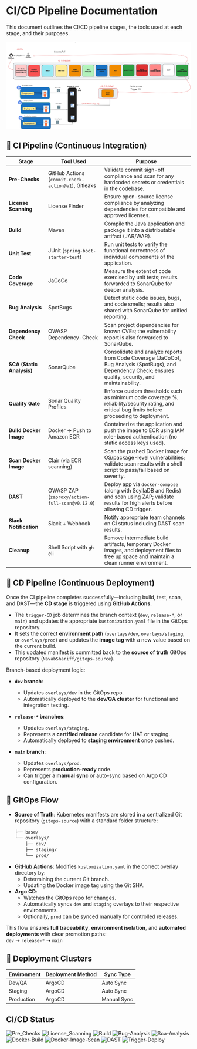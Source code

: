 # CI/CD Pipeline Documentation

This document outlines the CI/CD pipeline stages, the tools used at each stage, and their purposes.


![](./images/CI-CD.png)


## 📁 CI Pipeline (Continuous Integration)

| Stage             | Tool Used                                                 | Purpose                                                                                                                                           |
|------------------|-----------------------------------------------------------|---------------------------------------------------------------------------------------------------------------------------------------------------|
| **Pre-Checks**    | GitHub Actions (`commit-check-action@v1`), Gitleaks       | Validate commit sign-off compliance and scan for any hardcoded secrets or credentials in the codebase.                                            |
| **License Scanning** | License Finder                                         | Ensure open-source license compliance by analyzing dependencies for compatible and approved licenses.                                             |
| **Build**         | Maven                                                     | Compile the Java application and package it into a distributable artifact (JAR/WAR).                                                              |
| **Unit Test**     | JUnit (`spring-boot-starter-test`)                        | Run unit tests to verify the functional correctness of individual components of the application.                                                  |
| **Code Coverage** | JaCoCo                                                    | Measure the extent of code exercised by unit tests; results forwarded to SonarQube for deeper analysis.                                          |
| **Bug Analysis**  | SpotBugs                                                  | Detect static code issues, bugs, and code smells; results also shared with SonarQube for unified reporting.                                      |
| **Dependency Check** | OWASP Dependency-Check                                | Scan project dependencies for known CVEs; the vulnerability report is also forwarded to SonarQube.                                               |
| **SCA (Static Analysis)** | SonarQube                                       | Consolidate and analyze reports from Code Coverage (JaCoCo), Bug Analysis (SpotBugs), and Dependency Check; ensures quality, security, and maintainability. |
| **Quality Gate**  | Sonar Quality Profiles                                    | Enforce custom thresholds such as minimum code coverage %, reliability/security rating, and critical bug limits before proceeding to deployment. |
| **Build Docker Image** | Docker → Push to Amazon ECR                         | Containerize the application and push the image to ECR using IAM role-based authentication (no static access keys used).                          |
| **Scan Docker Image** | Clair (via ECR scanning)                             | Scan the pushed Docker image for OS/package-level vulnerabilities; validate scan results with a shell script to pass/fail based on severity.     |
| **DAST**          | OWASP ZAP (`zaproxy/action-full-scan@v0.12.0`)            | Deploy app via `docker-compose` (along with ScyllaDB and Redis) and scan using ZAP; validate results for high alerts before allowing CD trigger. |
| **Slack Notification** | Slack + Webhook                                    | Notify appropriate team channels on CI status including DAST scan results.                                                                       |
| **Cleanup**       | Shell Script with `gh` cli                            | Remove intermediate build artifacts, temporary Docker images, and deployment files to free up space and maintain a clean runner environment.      |

## 🚀 CD Pipeline (Continuous Deployment)

Once the CI pipeline completes successfully—including build, test, scan, and DAST—the **CD stage** is triggered using **GitHub Actions**.

- The `trigger-CD` job determines the branch context (`dev`, `release-*`, or `main`) and updates the appropriate `kustomization.yaml` file in the GitOps repository.
- It sets the correct **environment path** (`overlays/dev`, `overlays/staging`, or `overlays/prod`) and updates the **image tag** with a new value based on the current build.
- This updated manifest is committed back to the **source of truth** GitOps repository (`NavabShariff/gitops-source`).

Branch-based deployment logic:

- **`dev` branch**:
  - Updates `overlays/dev` in the GitOps repo.
  - Automatically deployed to the **dev/QA cluster** for functional and integration testing.
  
- **`release-*` branches**:
  - Updates `overlays/staging`.
  - Represents a **certified release** candidate for UAT or staging.
  - Automatically deployed to **staging environment** once pushed.

- **`main` branch**:
  - Updates `overlays/prod`.
  - Represents **production-ready** code.
  - Can trigger a **manual sync** or auto-sync based on Argo CD configuration.


## 🔄 GitOps Flow

- **Source of Truth**: Kubernetes manifests are stored in a centralized Git repository (`gitops-source`) with a standard folder structure:
  ```
  ├── base/
  └── overlays/
      ├── dev/
      ├── staging/
      └── prod/
  ```
- **GitHub Actions**: Modifies `kustomization.yaml` in the correct overlay directory by:
  - Determining the current Git branch.
  - Updating the Docker image tag using the Git SHA.
- **Argo CD**:
  - Watches the GitOps repo for changes.
  - Automatically syncs `dev` and `staging` overlays to their respective environments.
  - Optionally, `prod` can be synced manually for controlled releases.

This flow ensures **full traceability**, **environment isolation**, and **automated deployments** with clear promotion paths:  
`dev` ➝ `release-*` ➝ `main`


## 🚀 Deployment Clusters

| Environment | Deployment Method | Sync Type  |
|-------------|-------------------|------------|
| Dev/QA      | ArgoCD            | Auto Sync  |
| Staging     | ArgoCD            | Auto Sync  |
| Production  | ArgoCD            | Manual Sync |


## CI/CD Status

![Pre_Checks](https://github.com/NavabShariff/ci-cd/actions/workflows/actions.yml/badge.svg?label=pre_checks)
![License_Scanning](https://github.com/NavabShariff/ci-cd/actions/workflows/actions.yml/badge.svg?label=license-scanning)
![Build](https://github.com/NavabShariff/ci-cd/actions/workflows/actions.yml/badge.svg?label=build)
![Bug-Analysis](https://github.com/NavabShariff/ci-cd/actions/workflows/actions.yml/badge.svg?label=bug-analysis)
![Sca-Analysis](https://github.com/NavabShariff/ci-cd/actions/workflows/actions.yml/badge.svg?label=sca-analysis)
![Docker-Build](https://github.com/NavabShariff/ci-cd/actions/workflows/actions.yml/badge.svg?label=docker-build-push)
![Docker-Image-Scan](https://github.com/NavabShariff/ci-cd/actions/workflows/actions.yml/badge.svg?label=docker-image-scan)
![DAST](https://github.com/NavabShariff/ci-cd/actions/workflows/actions.yml/badge.svg?label=dast)
![Trigger-Deploy](https://github.com/NavabShariff/ci-cd/actions/workflows/actions.yml/badge.svg?label=trigger-CD)